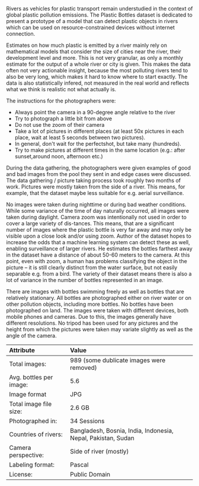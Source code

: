 Rivers as vehicles for plastic transport remain understudied in the context of global plastic pollution emissions. The Plastic Bottles dataset is dedicated to present a prototype of a model that can detect plastic objects in rivers which can be used on resource-constrained devices without internet connection.

Estimates on how much plastic is emitted by a river mainly rely on mathematical models that consider the size of cities near the river, their development level and more. This is not very granular, as only a monthly estimate for the output of a whole river or city is given. This makes the data often not very actionable insight, because the most polluting rivers tend to also be very long, which makes it hard to know where to start exactly. The data is also statistically infered, not measured in the real world and reflects what we think is realistic not what actually is.

The instructions for the photographers were:

* Always point the camera in a 90-degree angle relative to the river
* Try to photograph a little bit from above
* Do not use the zoom of their camera
* Take a lot of pictures in different places (at least 50x pictures in each place, wait at least 5 seconds between two pictures).
* In general, don't wait for the perfectshot, but take many (hundreds).
* Try to make pictures at different times in the same location (e.g.: after sunset,around noon, afternoon etc.)

During the data gathering, the photographers were given examples of good and bad images from the pool they sent in and edge cases were discussed. The data gathering / picture taking process took roughly two months of work. Pictures were mostly taken from the side of a river. This means, for example, that the dataset maybe less suitable for e.g. aerial surveillance.

No images were taken during nighttime or during bad weather conditions. While some variance of the time of day naturally occurred, all images were taken during daylight. Camera zoom was intentionally not used in order to cover a large variety of dis-tances. This means, that are a significant number of images where the plastic bottle is very far away and may only be visible upon a close look and/or using zoom. Author of the dataset hopes to increase the odds that a machine learning system can detect these as well, enabling surveillance of larger rivers. He estimates the bottles farthest away in the dataset have a distance of about 50-60 meters to the camera. At this point, even with zoom, a human has problems classifying the object in the picture – it is still clearly distinct from the water surface, but not easily separable e.g. from a bird. The variety of their dataset means there is also a lot of variance in the number of bottles represented in an image.

There are images with bottles swimming freely as well as bottles that are relatively stationary. All bottles are photographed either on river water or on other pollution objects, including more bottles. No bottles have been photographed on land. The images were taken with different devices, both mobile phones and cameras. Due to this, the images generally have different resolutions. No tripod has been used for any pictures and the height from which the pictures were taken may variate slightly as well as the angle of the camera.	

| Attribute               | Value                                                        |
| :---------------------- | :----------------------------------------------------------- |
| Total images:           | 989 (some dublicate images were removed)                     |
| Avg. bottles per image: | 5.6                                                          |
| Image format            | JPG                                                          |
| Total image file size:  | 2.6 GB                                                       |
| Photographed in:        | 34 Sessions                                                  |
| Countries of rivers:    | Bangladesh, Bosnia, India, Indonesia, Nepal, Pakistan, Sudan |
| Camera perspective:     | Side of river (mostly)                                       |
| Labeling format:        | Pascal                                                       |
| License:                | Public Domain                                                |

